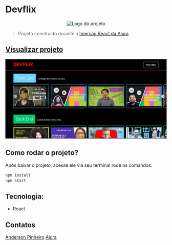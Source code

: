 # Devflix

<p align="center">
  <img alt="Logo do projeto" width="150px" src="https://www.alura.com.br/assets/img/imersoes/react/imersao-react-logo.1594044142.svg" />
</p>

> Projeto construido durante a [Imersão React da Alura](https://www.alura.com.br/imersao-react/)

## [Visualizar projeto](https://reactflix-seven-pied.vercel.app/)

<img src="src/assers/img/devflix.JPG">

## Como rodar o projeto?

Após baixar o projeto, acesse ele via seu terminal rode os comandos:

```sh
npm install
npm start
```

## Tecnologia: 
 * React

## Contatos
[Anderson Pinheiro](https://www.linkedin.com/in/anderson-pinheiro-9a1544176/)
[Alura](http://alura.com.br/)